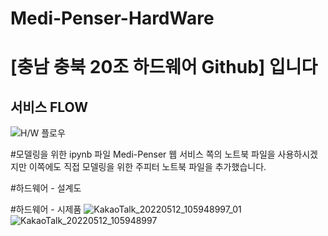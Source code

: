 # Medi-Penser-HardWare
# [충남 충북 20조 하드웨어 Github] 입니다

## 서비스 FLOW
![H/W 플로우](https://user-images.githubusercontent.com/42240751/167738893-db38c76c-073d-47fa-9399-3f94e220bea5.png)

#모델링을 위한 ipynb 파일
 Medi-Penser 웹 서비스 쪽의 노트북 파일을 사용하시겠지만 이쪽에도 직접 모델링을 위한 주피터 노트북 파일을 추가했습니다. 

#하드웨어 - 설계도

#하드웨어 - 시제품
![KakaoTalk_20220512_105948997_01](https://user-images.githubusercontent.com/85106442/168508020-67891cf8-5e7b-4e2b-96a5-c011541fb458.jpg)
![KakaoTalk_20220512_105948997](https://user-images.githubusercontent.com/85106442/168508012-34d7498d-f23b-46d3-975f-27ffd59cc510.jpg)
